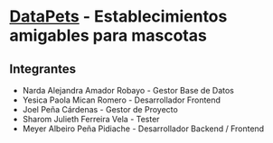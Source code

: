 # [DataPets](datapets.vercel.app) - Establecimientos amigables para mascotas

## Integrantes

- Narda Alejandra Amador Robayo - Gestor Base de Datos
- Yesica Paola Mican Romero - Desarrollador Frontend
- Joel Peña Cárdenas - Gestor de Proyecto
- Sharom Julieth Ferreira Vela - Tester
- Meyer Albeiro Peña Pidiache - Desarrollador Backend / Frontend
